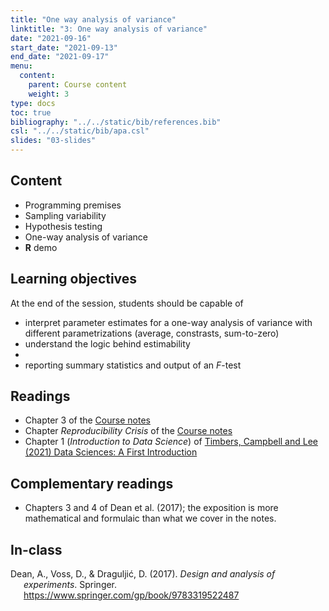 ```yaml
---
title: "One way analysis of variance"
linktitle: "3: One way analysis of variance"
date: "2021-09-16"
start_date: "2021-09-13"
end_date: "2021-09-17"
menu:
  content:
    parent: Course content
    weight: 3
type: docs
toc: true
bibliography: "../../static/bib/references.bib"
csl: "../../static/bib/apa.csl"
slides: "03-slides"
---
```


## Content

-   Programming premises
-   Sampling variability
-   Hypothesis testing
-   One-way analysis of variance
-   **R** demo

## Learning objectives

At the end of the session, students should be capable of

-   interpret parameter estimates for a one-way analysis of variance with different parametrizations (average, constrasts, sum-to-zero)
-   understand the logic behind estimability
-   
-   reporting summary statistics and output of an *F*-test

## Readings

-   <i class="fas fa-book"></i> Chapter 3 of the [Course notes](https://lbelzile.github.io/math80667a/hypothesis-testing.html)
-   <i class="fas fa-book"></i> Chapter *Reproducibility Crisis* of the [Course notes](https://lbelzile.github.io/math80667a/reproducibility-crisis.html)
-   <i class="fas fa-book"></i> Chapter 1 (*Introduction to Data Science*) of [Timbers, Campbell and Lee (2021) Data Sciences: A First Introduction](https://ubc-dsci.github.io/introduction-to-datascience/intro.html)

## Complementary readings

-   <i class="fas fa-book"></i> Chapters 3 and 4 of Dean et al. (2017); the exposition is more mathematical and formulaic than what we cover in the notes.

<!--
## Slides

The slides for today's lesson are available online as an HTML file. Use the buttons below to open the slides either as an interactive website or as a static PDF (for printing or storing for later). You can also click in the slides below and navigate through them with your left and right arrow keys.

`{{% slide-buttons %}}`{=html}

<ul class="nav nav-tabs" id="slide-tabs" role="tablist">
<li class="nav-item">
<a class="nav-link active" id="anova-tab" data-toggle="tab" href="#anova" role="tab" aria-controls="anova" aria-selected="true">ANOVA</a>
</li>
<li class="nav-item">
<a class="nav-link" id="parametrizations-tab" data-toggle="tab" href="#parametrizations" role="tab" aria-controls="parametrizations" aria-selected="false">Parametrizations</a>
</li>
<li class="nav-item">
<a class="nav-link" id="estimability-and-contrasts-tab" data-toggle="tab" href="#estimability-and-contrasts" role="tab" aria-controls="estimability-and-contrasts" aria-selected="false">Estimability and contrasts</a>
</li>
<li class="nav-item">
<a class="nav-link" id="ttests-tab" data-toggle="tab" href="#ttests" role="tab" aria-controls="ttests" aria-selected="false">t-tests</a>
</li>
<li class="nav-item">
<a class="nav-link" id="multiple-testing-tab" data-toggle="tab" href="#multiple-testing" role="tab" aria-controls="multiple-testing" aria-selected="false">Multiple testing</a>
</li>
</ul>
<div class="tab-content" id="slide-tabs">
<div class="tab-pane fade show active" id="anova" role="tabpanel" aria-labelledby="anova-tab">
<div class="embed-responsive embed-responsive-16by9">
<iframe class="embed-responsive-item" src="/slides/03-slides.html#1"></iframe>
</div>
</div>
<div class="tab-pane fade" id="parametrizations" role="tabpanel" aria-labelledby="parametrizations-tab">
<div class="embed-responsive embed-responsive-16by9">
<iframe class="embed-responsive-item" src="/slides/03-slides.html#parametrization-interpret"></iframe>
</div>
</div>
<div class="tab-pane fade" id="estimability-and-contrasts" role="tabpanel" aria-labelledby="estimability-and-contrasts-tab">
<div class="embed-responsive embed-responsive-16by9">
<iframe class="embed-responsive-item" src="/slides/03-slides.html#estim-and-contrasts"></iframe>
</div>
</div>
<div class="tab-pane fade" id="ttests" role="tabpanel" aria-labelledby="ttests-tab">
<div class="embed-responsive embed-responsive-16by9">
<iframe class="embed-responsive-item" src="/slides/03-slides.html#link-to-ttest"></iframe>
</div>
</div>
<div class="tab-pane fade" id="multiple-testing" role="tabpanel" aria-labelledby="multiple-testing-tab">
<div class="embed-responsive embed-responsive-16by9">
<iframe class="embed-responsive-item" src="/slides/03-slides.html#multiple-testing"></iframe>
</div>
</div>
</div>
-->

## In-class

<!-- 
{{% div fyi %}}
**Fun fact**: If you type <kbd>?</kbd> (or <kbd>shift</kbd> + <kbd>/</kbd>) while going through the slides, you can see a list of special slide-specific commands.
{{% /div %}}





-->

<div id="refs" class="references csl-bib-body hanging-indent" line-spacing="2">

<div id="ref-Dean:2017" class="csl-entry">

Dean, A., Voss, D., & Draguljić, D. (2017). *Design and analysis of experiments*. Springer. <https://www.springer.com/gp/book/9783319522487>

</div>

</div>

